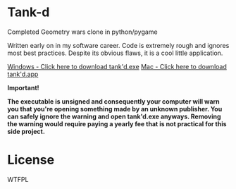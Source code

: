 # Tank-d
Completed Geometry wars clone in python/pygame

Written early on in my software career. Code is extremely rough and ignores most best practices. Despite its obvious flaws, it is a cool little application. 

<a href="https://github.com/nckackerman/Tank-d/releases/download/v1.1/Tank.d.exe">Windows - Click here to download tank'd.exe</a>
<a href="https://www.dropbox.com/s/dqb8gxhim22qmml/Mac%20OS%20-%20Tank'd.zip?dl=0">Mac - Click here to download tank'd.app</a>

<b>Important!

The executable is unsigned and consequently your computer will warn you that you're opening something made by an unknown publisher. You can safely ignore the warning and open tank'd.exe anyways. Removing the warning would require paying a yearly fee that is not practical for this side project.</b>

# License
WTFPL
